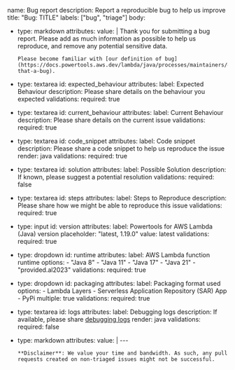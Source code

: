 name: Bug report
description: Report a reproducible bug to help us improve
title: "Bug: TITLE"
labels: ["bug", "triage"]
body:
  - type: markdown
    attributes:
      value: |
        Thank you for submitting a bug report. Please add as much information as possible to help us reproduce, and remove any potential sensitive data.

        Please become familiar with [our definition of bug](https://docs.powertools.aws.dev/lambda/java/processes/maintainers/#is-that-a-bug).
  - type: textarea
    id: expected_behaviour
    attributes:
      label: Expected Behaviour
      description: Please share details on the behaviour you expected
    validations:
      required: true
  - type: textarea
    id: current_behaviour
    attributes:
      label: Current Behaviour
      description: Please share details on the current issue
    validations:
      required: true
  - type: textarea
    id: code_snippet
    attributes:
      label: Code snippet
      description: Please share a code snippet to help us reproduce the issue
      render: java
    validations:
      required: true
  - type: textarea
    id: solution
    attributes:
      label: Possible Solution
      description: If known, please suggest a potential resolution
    validations:
      required: false
  - type: textarea
    id: steps
    attributes:
      label: Steps to Reproduce
      description: Please share how we might be able to reproduce this issue
    validations:
      required: true
  - type: input
    id: version
    attributes:
      label: Powertools for AWS Lambda (Java) version
      placeholder: "latest, 1.19.0"
      value: latest
    validations:
      required: true
  - type: dropdown
    id: runtime
    attributes:
      label: AWS Lambda function runtime
      options:
        - "Java 8"
        - "Java 11"
        - "Java 17"
        - "Java 21"
        - "provided.al2023"
    validations:
      required: true
  - type: dropdown
    id: packaging
    attributes:
      label: Packaging format used
      options:
        - Lambda Layers
        - Serverless Application Repository (SAR) App
        - PyPi
      multiple: true
    validations:
      required: true
  - type: textarea
    id: logs
    attributes:
      label: Debugging logs
      description: If available, please share [debugging logs](https://docs.powertools.aws.dev/lambda/lambda/#debug-mode)
      render: java
    validations:
      required: false
  - type: markdown
    attributes:
      value: |
        ---

        **Disclaimer**: We value your time and bandwidth. As such, any pull requests created on non-triaged issues might not be successful.